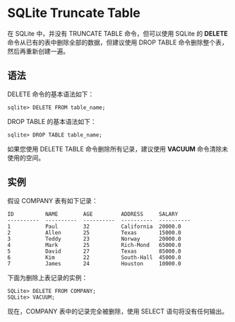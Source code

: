
# SQLite Truncate Table

在 SQLite 中，并没有 TRUNCATE TABLE 命令，但可以使用 SQLite 的 **DELETE** 命令从已有的表中删除全部的数据，但建议使用 DROP TABLE 命令删除整个表，然后再重新创建一遍。

## 语法

DELETE 命令的基本语法如下：

```
sqlite> DELETE FROM table_name;

```

DROP TABLE 的基本语法如下：

```
sqlite> DROP TABLE table_name;

```

如果您使用 DELETE TABLE 命令删除所有记录，建议使用 **VACUUM** 命令清除未使用的空间。

## 实例

假设 COMPANY 表有如下记录：

```
ID          NAME        AGE         ADDRESS     SALARY
----------  ----------  ----------  ----------  ----------
1           Paul        32          California  20000.0
2           Allen       25          Texas       15000.0
3           Teddy       23          Norway      20000.0
4           Mark        25          Rich-Mond   65000.0
5           David       27          Texas       85000.0
6           Kim         22          South-Hall  45000.0
7           James       24          Houston     10000.0

```

下面为删除上表记录的实例：

```
SQLite> DELETE FROM COMPANY;
SQLite> VACUUM;

```

现在，COMPANY 表中的记录完全被删除，使用 SELECT 语句将没有任何输出。

